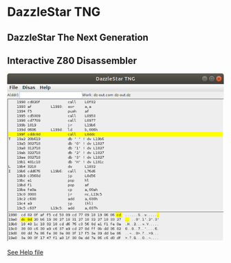 # DazzleStar TNG
## DazzleStar The Next Generation
## Interactive Z80 Disassembler

![DZ Example](dz.png)

[See Help file](http://sebhc.durgadas.com/dazzlestar/dzhelp.html)
